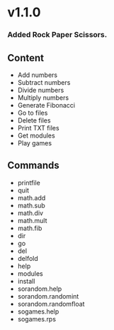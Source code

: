 # v1.1.0
### Added Rock Paper Scissors.

## Content

- Add numbers
- Subtract numbers
- Divide numbers
- Multiply numbers
- Generate Fibonacci
- Go to files
- Delete files
- Print TXT files
- Get modules
- Play games
## Commands

- printfile
- quit
- math.add
- math.sub
- math.div
- math.mult
- math.fib
- dir
- go
- del
- delfold
- help
- modules
- install
- sorandom.help
- sorandom.randomint
- sorandom.randomfloat
- sogames.help
- sogames.rps

